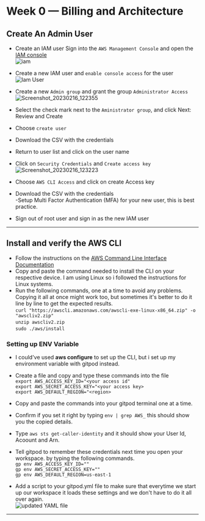 # Week 0 — Billing and Architecture

## Create An Admin User
- Create an IAM user 
Sign into the `AWS Management Console` and open the [IAM console](https://us-east-1.console.aws.amazon.com/iam/?region=us-east-1#)  
![iam](https://user-images.githubusercontent.com/105195327/219350512-d689198f-0848-4087-a487-dafa89ba89c5.png)  

- Create a new IAM user and `enable console access` for the user  
![Iam User](https://user-images.githubusercontent.com/105195327/219351897-b55f4116-afa0-4aea-82e0-d0d26c32c7e6.png)

- Create a new `Admin group` and grant the group `Administrator Access` 
 ![Screenshot_20230216_122355](https://user-images.githubusercontent.com/105195327/219352415-1527cea6-da71-431b-a94f-97ec0cb2767b.png)   
- Select the check mark next to the `Aministrator group`, and click Next: Review and Create   
- Choose `create user`  
- Download the CSV with the credentials  
- Return to user list and click on the user name  
- Click on `Security Credentials` and `Create access key`   
![Screenshot_20230216_123223](https://user-images.githubusercontent.com/105195327/219354157-11a3b15d-2dba-49af-b463-7d3481172826.png)   
   
- Choose `AWS CLI Access` and click on create Access key  
- Download the CSV with the credentials   
-Setup Multi Factor Authentication (MFA) for your new user, this is best practice.  
- Sign out of root user and sign in as the new IAM user  
---
## Install and verify the AWS CLI 
- Follow the instructions on the [AWS Command Line Interface Documentation](https://docs.aws.amazon.com/cli/latest/userguide/getting-started-install.html)  
- Copy and paste the command needed to install the CLI on your respective device. I am using Linux so i followed the instructions for Linux systems. 
- Run the following commands, one at a time to avoid any problems. Copying it all at once might work too, but sometimes it's better to do it line by line to get the expected results.  
`curl "https://awscli.amazonaws.com/awscli-exe-linux-x86_64.zip" -o "awscliv2.zip"`  
`unzip awscliv2.zip`   
`sudo ./aws/install`   

### Setting up ENV Variable 
- I could've used **aws configure** to set up the CLI, but i set up my environment variable with gitpod instead. 
- Create a file and copy and type these commands into the file  
`export AWS_ACCESS_KEY_ID="<your access id"`   
`export AWS_SECRET_ACCESS_KEY="<your access key>`   
`export AWS_DEFAULT_REGION="<region>`   

- Copy and paste the commands into your gitpod terminal one at a time.   
- Confirm if you set it right by typing `env | grep AWS_` this should show you the copied details.   
- Type `aws sts get-caller-identity` and it should show your User Id, Acoount and Arn.   
- Tell gitpod to remember these credentials next time you open your workspace. by typing the following commands.  
`gp env AWS_ACCESS_KEY_ID=""`   
`gp env AWS_SECRET_ACCESS_KEY=""`   
`gp env AWS_DEFAULT_REGION=us-east-1`   

- Add a script to your gitpod.yml file to make sure that everytime we start up our workspace it loads these settings and we don't have to do it all over again.  
![updated YAML file](https://user-images.githubusercontent.com/105195327/219480714-6b68e57d-8188-4f2b-81ea-2dc43890f833.png)   
---





